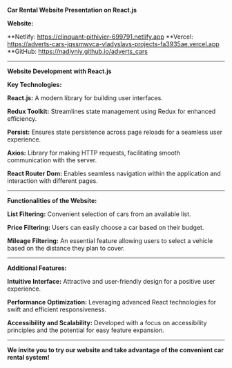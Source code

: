 ﻿**Car Rental Website Presentation on React.js**

**Website:**

**Netlify: <https://clinquant-pithivier-699791.netlify.app> 
**Vercel: <https://adverts-cars-jqssmwvca-vladyslavs-projects-fa3935ae.vercel.app>
**GitHub: <https://nadiyniy.github.io/adverts_cars>


[](https://clinquant-pithivier-699791.netlify.app/catalog)

-----
**Website Development with React.js**

**Key Technologies:**

**React.js:** A modern library for building user interfaces.

**Redux Toolkit:** Streamlines state management using Redux for enhanced efficiency.

**Persist:** Ensures state persistence across page reloads for a seamless user experience.

**Axios:** Library for making HTTP requests, facilitating smooth communication with the server.

**React Router Dom:** Enables seamless navigation within the application and interaction with different pages.

-----
**Functionalities of the Website:**

**List Filtering:** Convenient selection of cars from an available list.

**Price Filtering:** Users can easily choose a car based on their budget.

**Mileage Filtering:** An essential feature allowing users to select a vehicle based on the distance they plan to cover.

-----
**Additional Features:**

**Intuitive Interface:** Attractive and user-friendly design for a positive user experience.

**Performance Optimization:** Leveraging advanced React technologies for swift and efficient responsiveness.

**Accessibility and Scalability:** Developed with a focus on accessibility principles and the potential for easy feature expansion.

-----
**We invite you to try our website and take advantage of the convenient car rental system!**
